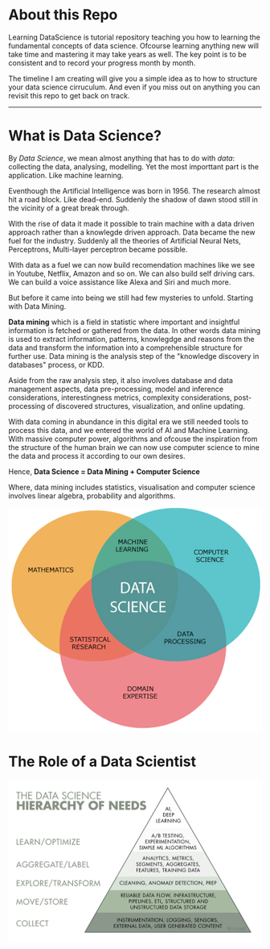 # About this Repo

Learning DataScience is tutorial repository teaching you how to learning the fundamental concepts of data science. Ofcourse 
learning anything new will take time and mastering it may take years as well. The key point is to be consistent and to record
your progress month by month. 

The timeline I am creating will give you a simple idea as to how to structure your data science cirruculum. And even if you miss
out on anything you can revisit this repo to get back on track.

<hr>

# What is Data Science?

By *Data Science*, we mean almost anything that has to do with *data*: collecting the data, analysing,
modelling. Yet the most importtant part is the application. Like machine learning. 

Eventhough the Artificial Intelligence was born in 1956. The research almost hit a road block. Like dead-end. Suddenly the 
shadow of dawn stood still in the vicinity of a great break through. 

With the rise of data it made it possible to train machine with a data driven approach rather than a knowlegde driven
approach. Data became the new fuel for the industry. Suddenly all the theories of Artificial Neural Nets, Perceptrons, Multi-layer perceptron became possible. 

With data as a fuel we can now build recomendation machines like we see in Youtube, Netflix, Amazon and so on. We can also 
build self driving cars. We can build a voice assistance like Alexa and Siri and much more. 

But before it came into being we still had few mysteries to unfold. Starting with Data Mining.

**Data mining** which is a field in statistic where important and insightful information is fetched or gathered from the data. 
In other words data mining is used to extract information, patterns, knowlegdge and reasons from the data and transform the 
information into a comprehensible structure for further use. Data mining is the analysis step of the "knowledge discovery in 
databases" process, or KDD. 

Aside from the raw analysis step, it also involves database and data management aspects, data pre-processing, model and inference considerations, interestingness metrics, complexity considerations, post-processing of discovered structures, visualization, and online updating. 

With data coming in abundance in this digital era we still needed tools to process this data, and we entered the world of AI and Machine Learning. With massive computer power, algorithms and ofcouse the inspiration from the structure of the human brain we can now use computer science to mine the data and process it according to our own desires.

Hence, **Data Science = Data Mining + Computer Science**

Where, data mining includes statistics, visualisation and computer science involves linear algebra, probability and algorithms.

![](images/datasciencecomponents.png)


# The Role of a Data Scientist

![](images/datascience.png)
